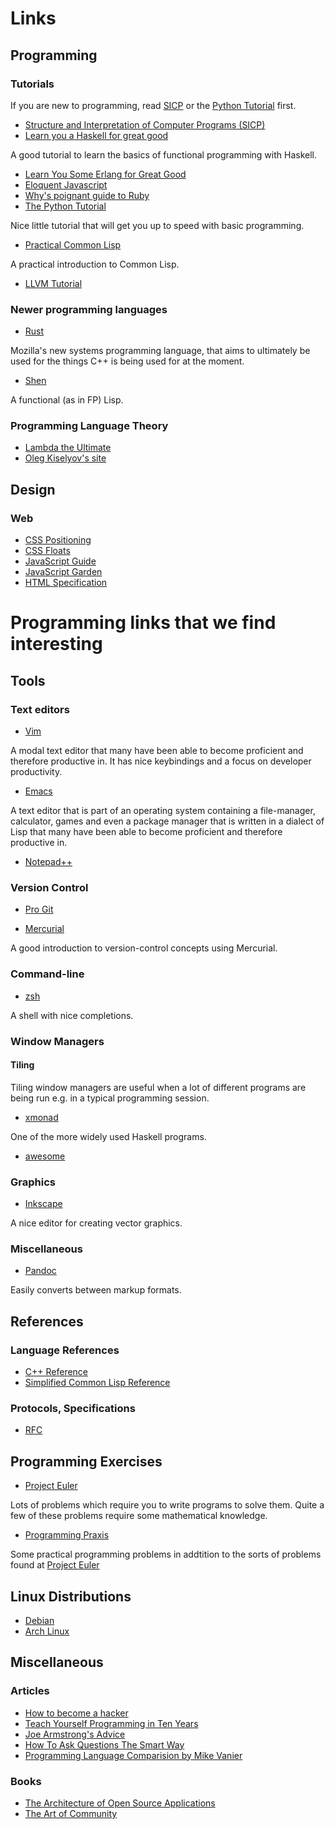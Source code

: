 # Links

## Programming

### Tutorials

If you are new to programming, read
[SICP](http://mitpress.mit.edu/sicp/full-text/book/book.html) or the
[Python Tutorial](http://docs.python.org/3/tutorial/) first.

- [Structure and Interpretation of Computer Programs (SICP)](http://mitpress.mit.edu/sicp/full-text/book/book.html)
- [Learn you a Haskell for great good](http://learnyouahaskell.com/chapters)

A good tutorial to learn the basics of functional programming with Haskell.

- [Learn You Some Erlang for Great Good](http://learnyousomeerlang.com/content)
- [Eloquent Javascript](http://eloquentjavascript.net/contents.html)
- [Why's poignant guide to Ruby](http://mislav.uniqpath.com/poignant-guide/)
- [The Python Tutorial](http://docs.python.org/3/tutorial/)

Nice little tutorial that will get you up to speed with basic
programming.

- [Practical Common Lisp](http://www.gigamonkeys.com/book/)

A practical introduction to Common Lisp.

- [LLVM Tutorial](http://llvm.org/docs/tutorial/index.html)

### Newer programming languages

- [Rust](http://www.rust-lang.org/) 

Mozilla's new systems programming language, that aims to ultimately be
used for the things C++ is being used for at the moment.

- [Shen](http://www.shenlanguage.org/)

A functional (as in FP) Lisp.

### Programming Language Theory

- [Lambda the Ultimate](http://lambda-the-ultimate.org/)
- [Oleg Kiselyov's site](http://okmij.org/ftp/)

## Design

### Web

- [CSS Positioning](http://alistapart.com/article/css-positioning-101)
- [CSS Floats](http://alistapart.com/article/css-floats-101)
- [JavaScript Guide](https://developer.mozilla.org/en-US/docs/JavaScript/Guide)
- [JavaScript Garden](http://bonsaiden.github.com/JavaScript-Garden/)
- [HTML Specification](http://www.w3.org/TR/html51/)

# Programming links that we find interesting

## Tools

### Text editors

- [Vim](http://www.vim.org/others.php)

A modal text editor that many have been able to become proficient and
therefore productive in. It has nice keybindings and a focus on
developer productivity.

- [Emacs](http://www.gnu.org/software/emacs/tour/)

A text editor that is part of an operating system containing a
file-manager, calculator, games and even a package manager that is
written in a dialect of Lisp that many have been able to become
proficient and therefore productive in.

- [Notepad++](http://www.notepad-plus-plus.org/)

### Version Control

- [Pro Git](http://git-scm.com/book)

- [Mercurial](http://hginit.com/01.html)

A good introduction to version-control concepts using Mercurial.

### Command-line

- [zsh](https://wiki.archlinux.org/index.php/Zsh)

A shell with nice completions.

### Window Managers

#### Tiling

Tiling window managers are useful when a lot of different programs are
being run e.g. in a typical programming session.

- [xmonad](http://xmonad.org/)

One of the more widely used Haskell programs.

- [awesome](http://awesome.naquadah.org/)

### Graphics
- [Inkscape](http://tavmjong.free.fr/INKSCAPE/MANUAL/html/)

A nice editor for creating vector graphics.

### Miscellaneous

- [Pandoc](http://johnmacfarlane.net/pandoc/index.html)

Easily converts between markup formats.

## References

### Language References

- [C++ Reference](http://en.cppreference.com/w/)
- [Simplified Common Lisp Reference](http://jtra.cz/stuff/lisp/sclr/index.html)

### Protocols, Specifications

- [RFC](http://www.rfc-editor.org/rfc-index2.html)

## Programming Exercises

- [Project Euler](http://projecteuler.net/)

Lots of problems which require you to write programs to solve
them. Quite a few of these problems require some mathematical
knowledge.

- [Programming Praxis](http://programmingpraxis.com/)

Some practical programming problems in addtition to the sorts of
problems found at [Project Euler](http://projecteuler.net/)

## Linux Distributions

- [Debian](http://www.debian.org/)
- [Arch Linux](https://www.archlinux.org/)

## Miscellaneous

### Articles

- [How to become a hacker](http://www.catb.org/esr/faqs/hacker-howto.html)
- [Teach Yourself Programming in Ten Years](http://norvig.com/21-days.html)
- [Joe Armstrong's Advice](http://erlang.org/pipermail/erlang-questions/2013-January/071944.html)
- [How To Ask Questions The Smart Way](http://www.catb.org/esr/faqs/smart-questions.html)
- [Programming Language Comparision by Mike Vanier](http://users.cms.caltech.edu/~mvanier/hacking/programming.html)

### Books

- [The Architecture of Open Source Applications](http://www.aosabook.org/en/index.html)
- [The Art of Community](http://www.artofcommunityonline.org/downloads/jonobacon-theartofcommunity-1ed.pdf)
